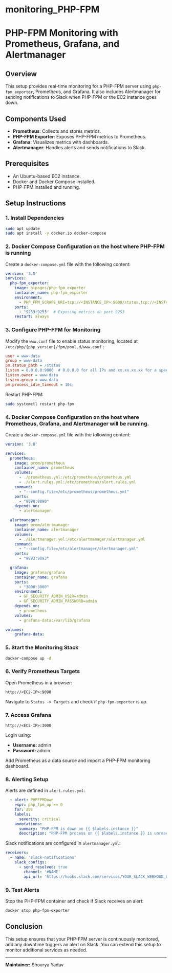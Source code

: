# monitoring_PHP-FPM

# PHP-FPM Monitoring with Prometheus, Grafana, and Alertmanager

## Overview
This setup provides real-time monitoring for a PHP-FPM server using `php-fpm_exporter`, Prometheus, and Grafana. It also includes Alertmanager for sending notifications to Slack when PHP-FPM or the EC2 instance goes down.

## Components Used
- **Prometheus**: Collects and stores metrics.
- **PHP-FPM Exporter**: Exposes PHP-FPM metrics to Prometheus.
- **Grafana**: Visualizes metrics with dashboards.
- **Alertmanager**: Handles alerts and sends notifications to Slack.

## Prerequisites
- An Ubuntu-based EC2 instance.
- Docker and Docker Compose installed.
- PHP-FPM installed and running.

## Setup Instructions

### 1. Install Dependencies
```bash
sudo apt update
sudo apt install -y docker.io docker-compose
```

### 2. Docker Compose Configuration on the host where PHP-FPM is running
Create a `docker-compose.yml` file with the following content:
```yaml
version: '3.8'
services:
  php-fpm_exporter:
    image: hipages/php-fpm_exporter
    container_name: php-fpm_exporter
    environment:
      - PHP_FPM_SCRAPE_URI=tcp://<INSTANCE_IP>:9000/status,tcp://<INSTANCE_IP>:9001/status
    ports:
      - "9253:9253"  # Exposing metrics on port 9253
    restart: always

```

### 3. Configure PHP-FPM for Monitoring
Modify the `www.conf` file to enable status monitoring, located at `/etc/php/{php_version}/fpm/pool.d/www.conf` :
```ini
user = www-data
group = www-data
pm.status_path = /status
listen = 0.0.0.0:9000  # 0.0.0.0 for all IPs and xx.xx.xx.xx for a specific IP.
listen.owner = www-data
listen.group = www-data
pm.process_idle_timeout = 10s;

```
Restart PHP-FPM:
```bash
sudo systemctl restart php-fpm
```

### 4. Docker Compose Configuration on the host where Prometheus, Grafana, and Alertmanager will be running.
Create a `docker-compose.yml` file with the following content:
```yaml
version: '3.8'

services:
  prometheus:
    image: prom/prometheus
    container_name: prometheus
    volumes:
      - ./prometheus.yml:/etc/prometheus/prometheus.yml
      - ./alert.rules.yml:/etc/prometheus/alert.rules.yml
    command:
      - "--config.file=/etc/prometheus/prometheus.yml"
    ports:
      - "9090:9090"
    depends_on:
      - alertmanager

  alertmanager:
    image: prom/alertmanager
    container_name: alertmanager
    volumes:
      - ./alertmanager.yml:/etc/alertmanager/alertmanager.yml
    command:
      - "--config.file=/etc/alertmanager/alertmanager.yml"
    ports:
      - "9093:9093"

  grafana:
    image: grafana/grafana
    container_name: grafana
    ports:
      - "3000:3000"
    environment:
      - GF_SECURITY_ADMIN_USER=admin
      - GF_SECURITY_ADMIN_PASSWORD=admin
    depends_on:
      - prometheus
    volumes:
      - grafana-data:/var/lib/grafana

volumes:
    grafana-data:
```

### 5. Start the Monitoring Stack
```bash
docker-compose up -d
```

### 6. Verify Prometheus Targets
Open Prometheus in a browser:
```
http://<EC2-IP>:9090
```
Navigate to `Status -> Targets` and check if `php-fpm-exporter` is up.

### 7. Access Grafana
```
http://<EC2-IP>:3000
```
Login using:
- **Username:** admin
- **Password:** admin

Add Prometheus as a data source and import a PHP-FPM monitoring dashboard.

### 8. Alerting Setup
Alerts are defined in `alert.rules.yml`:
```yaml
  - alert: PHPFPMDown
    expr: php_fpm_up == 0
    for: 20s
    labels:
      severity: critical
    annotations:
      summary: "PHP-FPM is down on {{ $labels.instance }}"
      description: "PHP-FPM process on {{ $labels.instance }} is unreachable for over 20 seconds."
```
Slack notifications are configured in `alertmanager.yml`:
```yaml
receivers:
  - name: 'slack-notifications'
    slack_configs:
      - send_resolved: true
        channel: '#NAME'
        api_url: 'https://hooks.slack.com/services/YOUR_SLACK_WEBHOOK_URL'
```

### 9. Test Alerts
Stop the PHP-FPM container and check if Slack receives an alert:
```bash
docker stop php-fpm-exporter
```

## Conclusion
This setup ensures that your PHP-FPM server is continuously monitored, and any downtime triggers an alert on Slack. You can extend this setup to monitor additional services as needed.

---

**Maintainer:** Shourya Yadav


